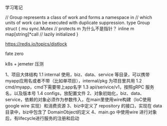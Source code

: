 学习笔记

// Group represents a class of work and forms a namespace in
// which units of work can be executed with duplicate suppression.
type Group struct {
	mu sync.Mutex       // protects m  为什么不是指针？ inline
	m  map[string]*call // lazily initialized
}

https://redis.io/topics/distlock

fate zero

k8s + jemeter 压测

1、项目大体结构
1.1 internal 使用，biz、data、service 等目录，可以携带myapp应用名或者不带（比如单项目），internal/pkg 为项目里共用
1.2 cmd/myapp，cmd下需要带上app名字
1.3 api/serivice/v1，按照gRPC 服务名，以及版本号
1.4 configs，放配置文件
2、对象初始化，biz、data、service，依赖的对象必须作为参数传入，在main里使用wire构建（IoC使用google wire 实现）和消费资源
3、biz中定义了 repository 的接口，实现在 data 目录中，biz中包含了 DomainObject的定义
4、main.go 中使用wire 进行对象后，有lifecycle进行服务的注册和启动
